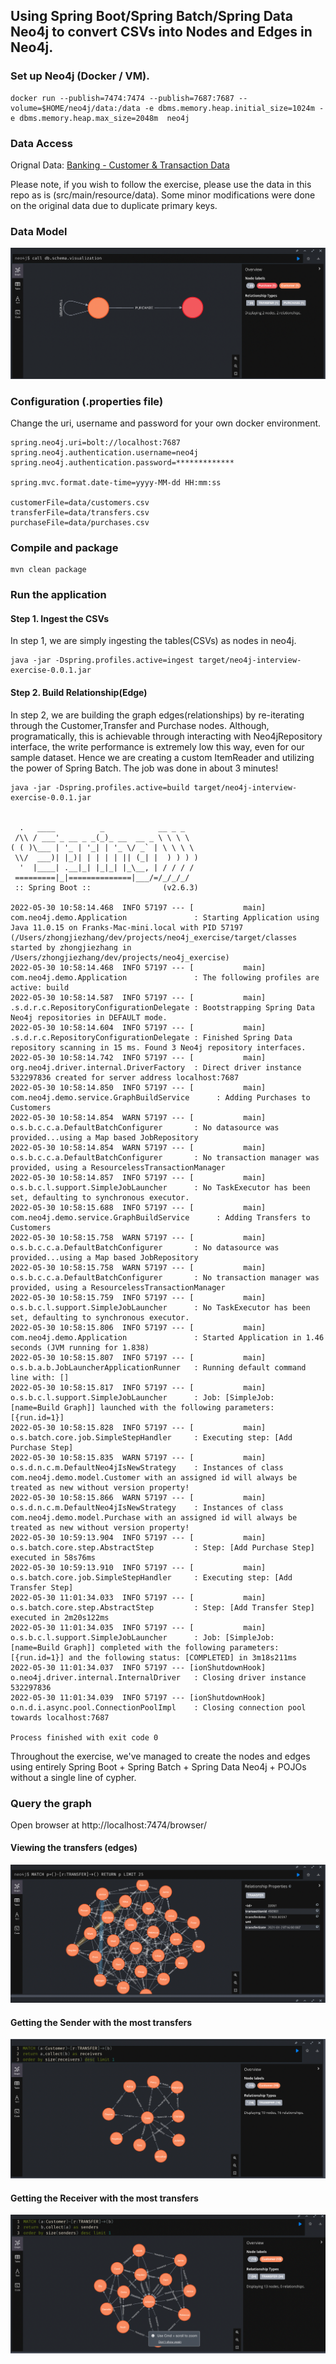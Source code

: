 ## Using Spring Boot/Spring Batch/Spring Data Neo4j to convert CSVs into Nodes and Edges in Neo4j.


### Set up Neo4j (Docker / VM). 

```
docker run --publish=7474:7474 --publish=7687:7687 --volume=$HOME/neo4j/data:/data -e dbms.memory.heap.initial_size=1024m -e dbms.memory.heap.max_size=2048m  neo4j
```

### Data Access

Orignal Data: [Banking - Customer & Transaction Data](https://gist.github.com/maruthiprithivi/f11bf40b558879aca0c30ce76e7dec98)

Please note, if you wish to follow the exercise, please use the data in this repo as is (src/main/resource/data). Some minor modifications were done on the original data due to duplicate primary keys. 

### Data Model

![image](./photos/data_model.png)

### Configuration (.properties file)

Change the uri, username and password for your own docker environment.
```
spring.neo4j.uri=bolt://localhost:7687
spring.neo4j.authentication.username=neo4j
spring.neo4j.authentication.password=*************

spring.mvc.format.date-time=yyyy-MM-dd HH:mm:ss

customerFile=data/customers.csv
transferFile=data/transfers.csv
purchaseFile=data/purchases.csv
```

### Compile and package

```
mvn clean package
```

### Run the application

#### Step 1. Ingest the CSVs

In step 1, we are simply ingesting the tables(CSVs) as nodes in neo4j. 

```
java -jar -Dspring.profiles.active=ingest target/neo4j-interview-exercise-0.0.1.jar
```

#### Step 2. Build Relationship(Edge)

In step 2, we are building the graph edges(relationships) by re-iterating through the Customer,Transfer and Purchase nodes. Although, programatically, this is achievable through interacting with Neo4jRepository interface, the write performance is extremely low this way, even for our sample dataset. Hence we are creating a custom ItemReader and utilizing the power of Spring Batch. The job was done in about 3 minutes! 

```
java -jar -Dspring.profiles.active=build target/neo4j-interview-exercise-0.0.1.jar


  .   ____          _            __ _ _
 /\\ / ___'_ __ _ _(_)_ __  __ _ \ \ \ \
( ( )\___ | '_ | '_| | '_ \/ _` | \ \ \ \
 \\/  ___)| |_)| | | | | || (_| |  ) ) ) )
  '  |____| .__|_| |_|_| |_\__, | / / / /
 =========|_|==============|___/=/_/_/_/
 :: Spring Boot ::                (v2.6.3)

2022-05-30 10:58:14.468  INFO 57197 --- [           main] com.neo4j.demo.Application               : Starting Application using Java 11.0.15 on Franks-Mac-mini.local with PID 57197 (/Users/zhongjiezhang/dev/projects/neo4j_exercise/target/classes started by zhongjiezhang in /Users/zhongjiezhang/dev/projects/neo4j_exercise)
2022-05-30 10:58:14.468  INFO 57197 --- [           main] com.neo4j.demo.Application               : The following profiles are active: build
2022-05-30 10:58:14.587  INFO 57197 --- [           main] .s.d.r.c.RepositoryConfigurationDelegate : Bootstrapping Spring Data Neo4j repositories in DEFAULT mode.
2022-05-30 10:58:14.604  INFO 57197 --- [           main] .s.d.r.c.RepositoryConfigurationDelegate : Finished Spring Data repository scanning in 15 ms. Found 3 Neo4j repository interfaces.
2022-05-30 10:58:14.742  INFO 57197 --- [           main] org.neo4j.driver.internal.DriverFactory  : Direct driver instance 532297836 created for server address localhost:7687
2022-05-30 10:58:14.850  INFO 57197 --- [           main] com.neo4j.demo.service.GraphBuildService      : Adding Purchases to Customers
2022-05-30 10:58:14.854  WARN 57197 --- [           main] o.s.b.c.c.a.DefaultBatchConfigurer       : No datasource was provided...using a Map based JobRepository
2022-05-30 10:58:14.854  WARN 57197 --- [           main] o.s.b.c.c.a.DefaultBatchConfigurer       : No transaction manager was provided, using a ResourcelessTransactionManager
2022-05-30 10:58:14.857  INFO 57197 --- [           main] o.s.b.c.l.support.SimpleJobLauncher      : No TaskExecutor has been set, defaulting to synchronous executor.
2022-05-30 10:58:15.688  INFO 57197 --- [           main] com.neo4j.demo.service.GraphBuildService      : Adding Transfers to Customers
2022-05-30 10:58:15.758  WARN 57197 --- [           main] o.s.b.c.c.a.DefaultBatchConfigurer       : No datasource was provided...using a Map based JobRepository
2022-05-30 10:58:15.758  WARN 57197 --- [           main] o.s.b.c.c.a.DefaultBatchConfigurer       : No transaction manager was provided, using a ResourcelessTransactionManager
2022-05-30 10:58:15.759  INFO 57197 --- [           main] o.s.b.c.l.support.SimpleJobLauncher      : No TaskExecutor has been set, defaulting to synchronous executor.
2022-05-30 10:58:15.806  INFO 57197 --- [           main] com.neo4j.demo.Application               : Started Application in 1.46 seconds (JVM running for 1.838)
2022-05-30 10:58:15.807  INFO 57197 --- [           main] o.s.b.a.b.JobLauncherApplicationRunner   : Running default command line with: []
2022-05-30 10:58:15.817  INFO 57197 --- [           main] o.s.b.c.l.support.SimpleJobLauncher      : Job: [SimpleJob: [name=Build Graph]] launched with the following parameters: [{run.id=1}]
2022-05-30 10:58:15.828  INFO 57197 --- [           main] o.s.batch.core.job.SimpleStepHandler     : Executing step: [Add Purchase Step]
2022-05-30 10:58:15.835  WARN 57197 --- [           main] o.s.d.n.c.m.DefaultNeo4jIsNewStrategy    : Instances of class com.neo4j.demo.model.Customer with an assigned id will always be treated as new without version property!
2022-05-30 10:58:15.866  WARN 57197 --- [           main] o.s.d.n.c.m.DefaultNeo4jIsNewStrategy    : Instances of class com.neo4j.demo.model.Purchase with an assigned id will always be treated as new without version property!
2022-05-30 10:59:13.904  INFO 57197 --- [           main] o.s.batch.core.step.AbstractStep         : Step: [Add Purchase Step] executed in 58s76ms
2022-05-30 10:59:13.910  INFO 57197 --- [           main] o.s.batch.core.job.SimpleStepHandler     : Executing step: [Add Transfer Step]
2022-05-30 11:01:34.033  INFO 57197 --- [           main] o.s.batch.core.step.AbstractStep         : Step: [Add Transfer Step] executed in 2m20s122ms
2022-05-30 11:01:34.035  INFO 57197 --- [           main] o.s.b.c.l.support.SimpleJobLauncher      : Job: [SimpleJob: [name=Build Graph]] completed with the following parameters: [{run.id=1}] and the following status: [COMPLETED] in 3m18s211ms
2022-05-30 11:01:34.037  INFO 57197 --- [ionShutdownHook] o.neo4j.driver.internal.InternalDriver   : Closing driver instance 532297836
2022-05-30 11:01:34.039  INFO 57197 --- [ionShutdownHook] o.n.d.i.async.pool.ConnectionPoolImpl    : Closing connection pool towards localhost:7687

Process finished with exit code 0

```

Throughout the exercise, we've managed to create the nodes and edges using entirely Spring Boot + Spring Batch + Spring Data Neo4j + POJOs without a single line of cypher. 

### Query the graph 

Open browser at http://localhost:7474/browser/

#### Viewing the transfers (edges)

![image](./photos/neo4j_transfers.png)

#### Getting the Sender with the most transfers

![image](./photos/sender_with_most_transfers.png)

#### Getting the Receiver with the most transfers

![image](./photos/receiver_with_most_transfers.png)
